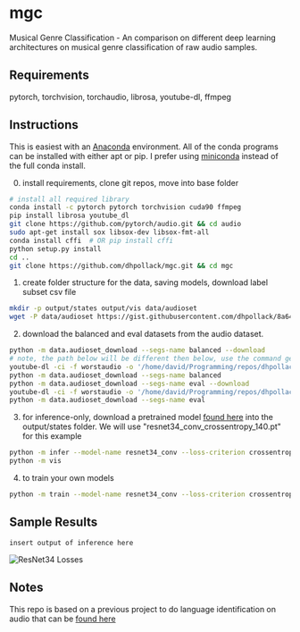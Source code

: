 # mgc
Musical Genre Classification - An comparison on different deep learning architectures on musical genre classification of raw audio samples.


## Requirements

pytorch, torchvision, torchaudio, librosa, youtube-dl, ffmpeg


## Instructions

This is easiest with an [Anaconda](https://conda.io) environment. All of the conda programs can be installed with either apt or pip.  I prefer using [miniconda](https://conda.io/miniconda) instead of the full conda install.

0) install requirements, clone git repos, move into base folder
```sh
# install all required library
conda install -c pytorch pytorch torchvision cuda90 ffmpeg
pip install librosa youtube_dl
git clone https://github.com/pytorch/audio.git && cd audio
sudo apt-get install sox libsox-dev libsox-fmt-all
conda install cffi  # OR pip install cffi
python setup.py install
cd ..
git clone https://github.com/dhpollack/mgc.git && cd mgc
```

1) create folder structure for the data, saving models, download label subset csv file

```sh
mkdir -p output/states output/vis data/audioset
wget -P data/audioset https://gist.githubusercontent.com/dhpollack/8a6415c6844178fa85487ffeb3186f11/raw/e0c01e6f6a3a7cdee456042a857d5cfd41ecdd00/class_label_targets.csv
```

2) download the balanced and eval datasets from the audio dataset.

```sh
python -m data.audioset_download --segs-name balanced --download
# note, the path below will be different then below, use the command generated from running the previous line
youtube-dl -ci -f worstaudio -o '/home/david/Programming/repos/dhpollack/mgc/data/audioset/files/balanced/%(id)s.%(ext)s' -a /home/david/Programming/repos/dhpollack/mgc/data/audioset/balanced_urls.txt
python -m data.audioset_download --segs-name balanced
python -m data.audioset_download --segs-name eval --download
youtube-dl -ci -f worstaudio -o '/home/david/Programming/repos/dhpollack/mgc/data/audioset/files/eval/%(id)s.%(ext)s' -a /home/david/Programming/repos/dhpollack/mgc/data/audioset/eval_urls.txt
python -m data.audioset_download --segs-name eval
```

3) for inference-only, download a pretrained model [found here](https://linktomodel) into the output/states folder.  We will use "resnet34_conv_crossentropy_140.pt" for this example

```sh
python -m infer --model-name resnet34_conv --loss-criterion crossentropy --batch-size 10 --load-model output/states/resnet34_conv_crossentropy_140.pt
python -m vis
```

4) to train your own models

```sh
python -m train --model-name resnet34_conv --loss-criterion crossentropy --batch-size 10 --validate --log-interval 50 --save-model
```


## Sample Results

```
insert output of inference here
```

![ResNet34 Losses](output/vis/losses_resnet34_conv_bce_0.json.png)


## Notes

This repo is based on a previous project to do language identification on audio that can be [found here](https://github.com/dhpollack/spokenlanguages)
